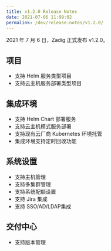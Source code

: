```yaml
---
title: v1.2.0 Release Notes
date: 2021-07-06 11:09:02
permalink: /dev/release-notes/v1.2.0/
---
```

2021 年 7 月 6 日，Zadig 正式发布 v1.2.0。

## 项目
- 支持 Helm 服务类型项目
- 支持云主机服务部署类型项目

## 集成环境
- 支持 Helm Chart 部署服务
- 支持云主机模式服务部署
- 支持现有云厂商 Kubernetes 环境托管
- 集成环境支持定时回收功能

## 系统设置
- 支持主机管理
- 支持多集群管理
- 支持系统配额设置
- 支持 Jira 集成
- 支持 SSO/AD/LDAP集成

## 交付中心
- 支持版本管理
